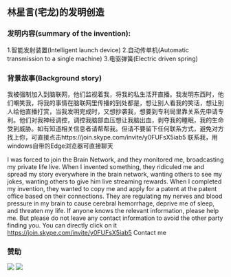 ## 林星言(宅龙)的发明创造
### 发明内容(summary of the invention):
1.智能发射装置(Intelligent launch device)
2.自动传单机(Automatic transmission to a single machine)
3.电驱弹簧(Electric driven spring)

### 背景故事(Background story)
我被强制加入到脑联网，他们监视着我，将我的私生活开直播。我发明东西时，他们嘲笑我，将我的事情在脑联网里传播的到处都是，想让别人看我的笑话，想让别人给他直播打赏，当我发明完成时，又想抄袭我，想要到专利局里靠关系先申请专利。他们对我神经调控，调控我脑部血压想让我脑出血，剥夺我的睡眠，我的生命受到威胁。如有知道相关信息者请帮帮我。但请不要留下任何联系方式，避免对方找上你，可直接点击https://join.skype.com/invite/y0FUFsX5iab5
联系我，用windows自带的Edge浏览器可直接聊天

I was forced to join the Brain Network, and they monitored me, broadcasting my private life live. When I invented something, they ridiculed me and spread my story everywhere in the brain network, wanting others to see my jokes, wanting others to give him live streaming rewards. When I completed my invention, they wanted to copy me and apply for a patent at the patent office based on their connections. They are regulating my nerves and blood pressure in my brain to cause cerebral hemorrhage, deprive me of sleep, and threaten my life. If anyone knows the relevant information, please help me. But please do not leave any contact information to avoid the other party finding you. You can directly click on it https://join.skype.com/invite/y0FUFsX5iab5
Contact me

### 赞助
![](https://krseoul.imgtbl.com/i/2024/07/13/66922a0c72e61.png)
![](https://krseoul.imgtbl.com/i/2024/07/13/66922a0c4ebcb.jpg)